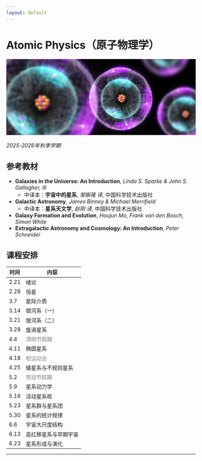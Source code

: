 ```yaml
---
layout: default
---
```


# Atomic Physics（原子物理学）

![](../../image/atomicphysics.png)

*2025-2026年秋季学期*

## 参考教材

* **Galaxies in the Universe: An Introduction**, *Linda S. Sparke & John S. Gallagher, III*
    * 中译本：**宇宙中的星系**, *邹振隆 译*, 中国科学技术出版社
* **Galactic Astronomy**, *James Binney & Michael Merrifield*
    * 中译本：**星系天文学**, *赵刚 译*, 中国科学技术出版社
* **Galaxy Formation and Evolution**, *Houjun Mo, Frank van den Bosch, Simon White*
* **Extragalactic Astronomy and Cosmology: An Introduction**, *Peter Schneider*

## 课程安排

时间 | 内容 
----|----
2.21 | 绪论
2.28 | 恒星
3.7  | 星际介质
3.14 | 银河系（一）
3.21 | 银河系（二）
3.28 | 旋涡星系
4.4  | <span style="color: gray;">清明节假期</span>
4.11 | 椭圆星系
4.18 | <span style="color: gray;">校运动会</span>
4.25 | 矮星系与不规则星系
5.2  | <span style="color: gray;">劳动节假期</span>
5.9  | 星系动力学
5.16 | 活动星系核
5.23 | 星系群与星系团
5.30 | 星系的统计规律
6.6  | 宇宙大尺度结构
6.13 | 高红移星系与早期宇宙
6.23 | 星系形成与演化

----